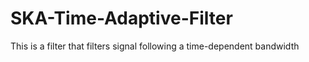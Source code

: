 # SKA-Time-Adaptive-Filter
This is a filter that filters signal following a time-dependent bandwidth
